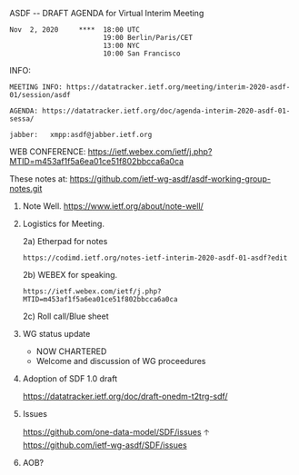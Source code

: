 ASDF -- DRAFT AGENDA for Virtual Interim Meeting

    Nov  2, 2020     ****  18:00 UTC
                           19:00 Berlin/Paris/CET
                           13:00 NYC
                           10:00 San Francisco


INFO:

    MEETING INFO: https://datatracker.ietf.org/meeting/interim-2020-asdf-01/session/asdf

    AGENDA: https://datatracker.ietf.org/doc/agenda-interim-2020-asdf-01-sessa/

    jabber:   xmpp:asdf@jabber.ietf.org

WEB CONFERENCE:
   https://ietf.webex.com/ietf/j.php?MTID=m453af1f5a6ea01ce51f802bbcca6a0ca

   These notes at: https://github.com/ietf-wg-asdf/asdf-working-group-notes.git

1. Note Well.  https://www.ietf.org/about/note-well/

2. Logistics for Meeting.

   2a) Etherpad for notes

       https://codimd.ietf.org/notes-ietf-interim-2020-asdf-01-asdf?edit

   2b) WEBEX for speaking.

       https://ietf.webex.com/ietf/j.php?MTID=m453af1f5a6ea01ce51f802bbcca6a0ca

   2c) Roll call/Blue sheet

3. WG status update
   * NOW CHARTERED
   * Welcome and discussion of WG proceedures
   
4. Adoption of SDF 1.0 draft

      https://datatracker.ietf.org/doc/draft-onedm-t2trg-sdf/

5. Issues

      https://github.com/one-data-model/SDF/issues 🡡
      https://github.com/ietf-wg-asdf/SDF/issues

6. AOB?   

